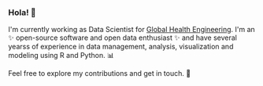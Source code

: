 ### Hola! 👋

I'm currently working as Data Scientist for [Global Health Engineering](https://ghe.ethz.ch/). I'm an ✨ open-source software and open data enthusiast ✨ and have several yearss of experience in data management, analysis, visualization and modeling using R and Python. 📊

Feel free to explore my contributions and get in touch. 🤝

